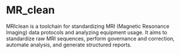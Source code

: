 # MR_clean
MRIclean is a toolchain for standardizing MRI (Magnetic Resonance Imaging) data protocols and analyzing equipment usage. It aims to standardize raw MRI sequences, perform governance and correction, automate analysis, and generate structured reports.
